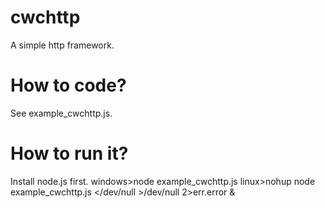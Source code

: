 # cwchttp
A simple http framework.

# How to code?
See example_cwchttp.js.

# How to run it?
Install node.js first.
windows>node example_cwchttp.js
linux>nohup node example_cwchttp.js </dev/null >/dev/null 2>err.error &


